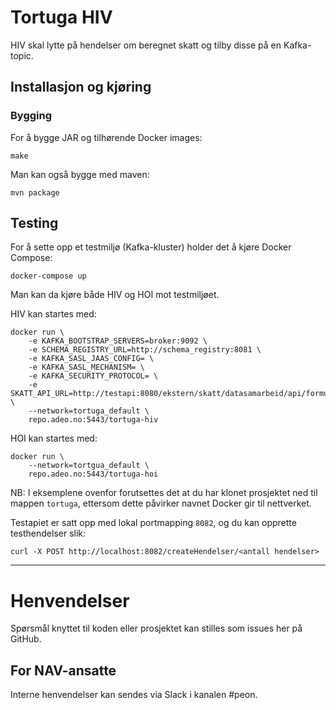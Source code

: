 Tortuga HIV
===========

HIV skal lytte på hendelser om beregnet skatt og tilby disse på en Kafka-topic.

## Installasjon og kjøring

### Bygging

For å bygge JAR og tilhørende Docker images:

```
make
```

Man kan også bygge med maven:

```
mvn package
```

## Testing

For å sette opp et testmiljø (Kafka-kluster) holder det å kjøre Docker Compose: 

```
docker-compose up
```

Man kan da kjøre både HIV og HOI mot testmiljøet.

HIV kan startes med:

```
docker run \
    -e KAFKA_BOOTSTRAP_SERVERS=broker:9092 \
    -e SCHEMA_REGISTRY_URL=http://schema_registry:8081 \
    -e KAFKA_SASL_JAAS_CONFIG= \
    -e KAFKA_SASL_MECHANISM= \
    -e KAFKA_SECURITY_PROTOCOL= \
    -e SKATT_API_URL=http://testapi:8080/ekstern/skatt/datasamarbeid/api/formueinntekt/beregnetskatt/ \
    --network=tortuga_default \
    repo.adeo.no:5443/tortuga-hiv
```

HOI kan startes med:

```
docker run \
    --network=tortgua_default \
    repo.adeo.no:5443/tortuga-hoi
```

NB: I eksemplene ovenfor forutsettes det at du har klonet prosjektet ned til mappen `tortuga`,
ettersom dette påvirker navnet Docker gir til nettverket.

Testapiet er satt opp med lokal portmapping `8082`, og du kan opprette testhendelser slik:

```
curl -X POST http://localhost:8082/createHendelser/<antall hendelser>
```

---

# Henvendelser

Spørsmål knyttet til koden eller prosjektet kan stilles som issues her på GitHub.

## For NAV-ansatte

Interne henvendelser kan sendes via Slack i kanalen #peon.
